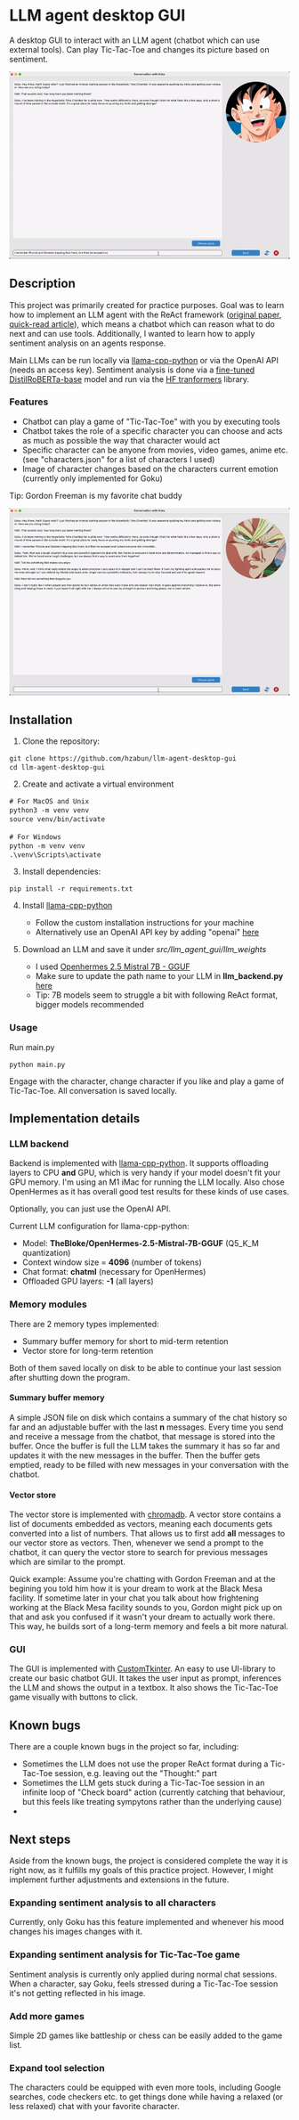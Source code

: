 # LLM agent desktop GUI
A desktop GUI to interact with an LLM agent (chatbot which can use external tools). Can play Tic-Tac-Toe and changes its picture based on sentiment.

![simple chat showcase](https://github.com/hzabun/llm-agent-desktop-gui/blob/main/images/simple_chat.gif)

## Description

This project was primarily created for practice purposes. Goal was to learn how to implement an LLM agent with the ReAct framework ([original paper](https://arxiv.org/abs/2210.03629), [quick-read article](https://www.promptingguide.ai/techniques/react)), which means a chatbot which can reason what to do next and can use tools. Additionally, I wanted to learn how to apply sentiment analysis on an agents response.

Main LLMs can be run locally via [llama-cpp-python](https://github.com/abetlen/llama-cpp-python) or via the OpenAI API (needs an access key). Sentiment analysis is done via a [fine-tuned DistilRoBERTa-base](https://huggingface.co/j-hartmann/emotion-english-distilroberta-base) model and run via the [HF tranformers](https://huggingface.co/docs/transformers/en/main_classes/pipelines) library.

### Features

- Chatbot can play a game of "Tic-Tac-Toe" with you by executing tools
- Chatbot takes the role of a specific character you can choose and acts as much as possible the way that character would act
- Specific character can be anyone from movies, video games, anime etc. (see "characters.json" for a list of characters I used)
- Image of character changes based on the characters current emotion (currently only implemented for Goku)

Tip: Gordon Freeman is my favorite chat buddy

![game session showcase](https://github.com/hzabun/llm-agent-desktop-gui/blob/main/images/game_session.gif)

## Installation

1. Clone the repository:
```
git clone https://github.com/hzabun/llm-agent-desktop-gui
cd llm-agent-desktop-gui
```

2. Create and activate a virtual environment
```
# For MacOS and Unix
python3 -m venv venv
source venv/bin/activate

# For Windows
python -m venv venv
.\venv\Scripts\activate
```

3. Install dependencies:
```
pip install -r requirements.txt
```

4. Install [llama-cpp-python](https://github.com/abetlen/llama-cpp-python)
    - Follow the custom installation instructions for your machine
    - Alternatively use an OpenAI API key by adding "openai" [here](https://github.com/hzabun/llm-agent-desktop-gui/blob/main/src/llm_agent_gui/agent.py#L24)

5. Download an LLM and save it under *src/llm_agent_gui/llm_weights*
    - I used [Openhermes 2.5 Mistral 7B - GGUF](https://huggingface.co/TheBloke/OpenHermes-2.5-Mistral-7B-GGUF)
    - Make sure to update the path name to your LLM in **llm_backend.py** [here](https://github.com/hzabun/llm-agent-desktop-gui/blob/main/src/llm_agent_gui/llm_backend.py#L26)
    - Tip: 7B models seem to struggle a bit with following ReAct format, bigger models recommended

### Usage
Run main.py
```
python main.py
```
Engage with the character, change character if you like and play a game of Tic-Tac-Toe. All conversation is saved locally.

## Implementation details

### LLM backend
Backend is implemented with [llama-cpp-python](https://github.com/abetlen/llama-cpp-python). It supports offloading layers to CPU **and** GPU, which is very handy if your model doesn't fit your GPU memory. I'm using an M1 iMac for running the LLM locally. Also chose OpenHermes as it has overall good test results for these kinds of use cases.

Optionally, you can just use the OpenAI API.

Current LLM configuration for llama-cpp-python:
- Model: **TheBloke/OpenHermes-2.5-Mistral-7B-GGUF** (Q5_K_M quantization)
- Context window size = **4096** (number of tokens)
- Chat format: **chatml** (necessary for OpenHermes)
- Offloaded GPU layers: **-1** (all layers)

### Memory modules
There are 2 memory types implemented:
- Summary buffer memory for short to mid-term retention
- Vector store for long-term retention

Both of them saved locally on disk to be able to continue your last session after shutting down the program.

#### Summary buffer memory
A simple JSON file on disk which contains a summary of the chat history so far and an adjustable buffer with the last **n** messages. Every time you send and receive a message from the chatbot, that message is stored into the buffer. Once the buffer is full the LLM takes the summary it has so far and updates it with the new messages in the buffer. Then the buffer gets emptied, ready to be filled with new messages in your conversation with the chatbot.

#### Vector store
The vector store is implemented with [chromadb](https://github.com/chroma-core/chroma). A vector store contains a list of documents embedded as vectors, meaning each documents gets converted into a list of numbers. That allows us to first add **all** messages to our vector store as vectors. Then, whenever we send a prompt to the chatbot, it can query the vector store to search for previous messages which are similar to the prompt.

Quick example: Assume you're chatting with Gordon Freeman and at the begining you told him how it is your dream to work at the Black Mesa facility. If sometime later in your chat you talk about how frightening working at the Black Mesa facility sounds to you, Gordon might pick up on that and ask you confused if it wasn't your dream to actually work there. This way, he builds sort of a long-term memory and feels a bit more natural.

### GUI
The GUI is implemented with [CustomTkinter](https://github.com/TomSchimansky/CustomTkinter). An easy to use UI-library to create our basic chatbot GUI. It takes the user input as prompt, inferences the LLM and shows the output in a textbox. It also shows the Tic-Tac-Toe game visually with buttons to click.

## Known bugs
There are a couple known bugs in the project so far, including:
- Sometimes the LLM does not use the proper ReAct format during a Tic-Tac-Toe session, e.g. leaving out the "Thought:" part
- Sometimes the LLM gets stuck during a Tic-Tac-Toe session in an infinite loop of "Check board" action (currently catching that behaviour, but this feels like treating sympytons rather than the underlying cause)
- 

## Next steps
Aside from the known bugs, the project is considered complete the way it is right now, as it fulfills my goals of this practice project. However, I might implement further adjustments and extensions in the future.

### Expanding sentiment analysis to all characters
Currently, only Goku has this feature implemented and whenever his mood changes his images changes with it.

### Expanding sentiment analysis for Tic-Tac-Toe game
Sentiment analysis is currently only applied during normal chat sessions. When a character, say Goku, feels stressed during a Tic-Tac-Toe session it's not getting reflected in his image.

### Add more games
Simple 2D games like battleship or chess can be easily added to the game list.

### Expand tool selection
The characters could be equipped with even more tools, including Google searches, code checkers etc. to get things done while having a relaxed (or less relaxed) chat with your favorite character.
